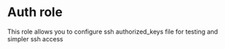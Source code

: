 
# Auth role

This role allows you to configure ssh authorized_keys file for testing and simpler ssh access